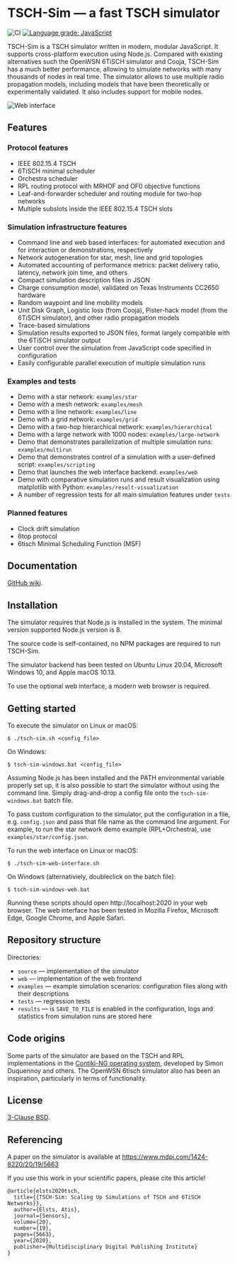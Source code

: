 # TSCH-Sim — a fast TSCH simulator

![CI](https://github.com/edi-riga/tsch-sim/workflows/CI/badge.svg)
[![Language grade: JavaScript](https://img.shields.io/lgtm/grade/javascript/g/edi-riga/tsch-sim.svg?logo=lgtm&logoWidth=18)](https://lgtm.com/projects/g/edi-riga/tsch-sim/context:javascript)

TSCH-Sim is a TSCH simulator written in modern, modular JavaScript. It supports cross-platform execution using Node.js. Compared with existing alternatives such the OpenWSN 6TiSCH simulator and Cooja, TSCH-Sim has a much better performance, allowing to simulate networks with many thousands of nodes in real time. The simulator allows to use multiple radio propagation models, including models that have been theoretically or experimentally validated. It also includes support for mobile nodes.

![Web interface](https://atiselsts.github.io/resources/web-annotated.png)

## Features

### Protocol features

* IEEE 802.15.4 TSCH
* 6TiSCH minimal scheduler
* Orchestra scheduler
* RPL routing protocol with MRHOF and OF0 objective functions
* Leaf-and-forwarder scheduler and routing module for two-hop networks
* Multiple subslots inside the IEEE 802.15.4 TSCH slots

### Simulation infrastructure features

* Command line and web based interfaces: for automated execution and for interaction or demonstrations, respectively
* Network autogeneration for star, mesh, line and grid topologies
* Automated accounting of performance metrics: packet delivery ratio, latency, network join time, and others
* Compact simulation description files in JSON
* Charge consumption model, validated on Texas Instruments CC2650 hardware
* Random waypoint and line mobility models
* Unit Disk Graph, Logistic loss (from Cooja), Pister-hack model (from the 6TiSCH simulator), and other radio propagation models
* Trace-based simulations
* Simulation results exported to JSON files, format largely compatible with the 6TiSCH simulator output
* User control over the simulation from JavaScript code specified in configuration
* Easily configurable parallel execution of multiple simulation runs

### Examples and tests

* Demo with a star network: `examples/star`
* Demo with a mesh network: `examples/mesh`
* Demo with a line network: `examples/line`
* Demo with a grid network: `examples/grid`
* Demo with a two-hop hierarchical network: `examples/hierarchical`
* Demo with a large network with 1000 nodes: `examples/large-network`
* Demo that demonstrates parallelization of multiple simulation runs: `examples/multirun`
* Demo that demonstrates control of a simulation with a user-defined script: `examples/scripting`
* Demo that launches the web interface backend: `examples/web`
* Demo with comparative simulation runs and result visualization using matplotlib with Python: `examples/result-visualization`
* A number of regression tests for all main simulation features under `tests`

### Planned features

* Clock drift simulation
* 6top protocol
* 6tisch Minimal Scheduling Function (MSF)


## Documentation

[GitHub wiki](https://github.com/edi-riga/tsch-sim/wiki).


## Installation

The simulator requires that Node.js is installed in the system. The minimal version supported Node.js version is 8.

The source code is self-contained, no NPM packages are required to run TSCH-Sim.

The simulator backend has been tested on Ubuntu Linux 20.04, Microsoft Windows 10, and Apple macOS 10.13.

To use the optional web interface, a modern web browser is required.


## Getting started

To execute the simulator on Linux or macOS:

    $ ./tsch-sim.sh <config_file>

On Windows:

    $ tsch-sim-windows.bat <config_file>

Assuming Node.js has been installed and the PATH environmental variable properly set up, it is also possible to start the simulator without using the command line. Simply drag-and-drop a config file onto the `tsch-sim-windows.bat` batch file.

To pass custom configuration to the simulator, put the configuration in a file, e.g. `config.json` and pass that file name as the command line argument. For example, to run the star network demo example (RPL+Orchestra), use `examples/star/config.json`.

To run the web interface on Linux or macOS:

    $ ./tsch-sim-web-interface.sh

On Windows (alternativiely, doubleclick on the batch file):

    $ tsch-sim-windows-web.bat

Running these scripts should open http://localhost:2020 in your web browser. The web interface has been tested in Mozilla Firefox, Microsoft Edge, Google Chrome, and Apple Safari.

## Repository structure

Directories:

* `source` — implementation of the simulator
* `web` — implementation of the web frontend
* `examples` — example simulation scenarios: configuration files along with their descriptions
* `tests` — regression tests
* `results` — is `SAVE_TO_FILE` is enabled in the configuration, logs and statistics from simulation runs are stored here


## Code origins

Some parts of the simulator are based on the TSCH and RPL implementations in the [Contiki-NG operating system](https://github.com/contiki-ng/contiki-ng), developed by Simon Duquennoy and others. The OpenWSN 6tisch simulator also has been an inspiration, particularly in terms of functionality.


## License

[3-Clause BSD](LICENSE).


## Referencing

A paper on the simulator is available at https://www.mdpi.com/1424-8220/20/19/5663

If you use this work in your scientific papers, please cite this article!

    @article{elsts2020tsch,
      title={{TSCH-Sim: Scaling Up Simulations of TSCH and 6TiSCH Networks}},
      author={Elsts, Atis},
      journal={Sensors},
      volume={20},
      number={19},
      pages={5663},
      year={2020},
      publisher={Multidisciplinary Digital Publishing Institute}
    }
